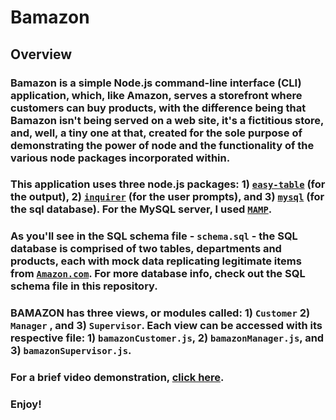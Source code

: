 # Bamazon

## Overview

### Bamazon is a simple Node.js command-line interface (CLI) application, which, like Amazon, serves a storefront where customers can buy products, with the difference being that Bamazon isn't being served on a web site, it's a fictitious store, and, well, a tiny one at that, created for the sole purpose of demonstrating the power of node and the functionality of the various node packages incorporated within.

### This application uses three node.js packages: 1) [`easy-table`](https://www.npmjs.com/package/easy-table) (for the output), 2) [`inquirer`](https://www.npmjs.com/package/inquirer) (for the user prompts), and 3) [`mysql`](https://www.npmjs.com/package/mysql) (for the sql database). For the MySQL server, I used [`MAMP`](https://www.mamp.info). 

### As you'll see in the SQL schema file - `schema.sql` - the SQL database is comprised of two tables, departments and products, each with mock data replicating legitimate items from [`Amazon.com`](https://www.amazon.com). For more database info, check out the SQL schema file in this repository.

### BAMAZON has three views, or modules called: 1) `Customer` 2) `Manager` , and 3) `Supervisor`. Each view can be accessed with its respective file: 1) `bamazonCustomer.js`, 2) `bamazonManager.js`, and 3) `bamazonSupervisor.js`.

### For a brief video demonstration, [click here](https://drive.google.com/file/d/1pQSLL7Se2MwZK8h-_2RWepMwXaLYIptC/view).

### Enjoy!